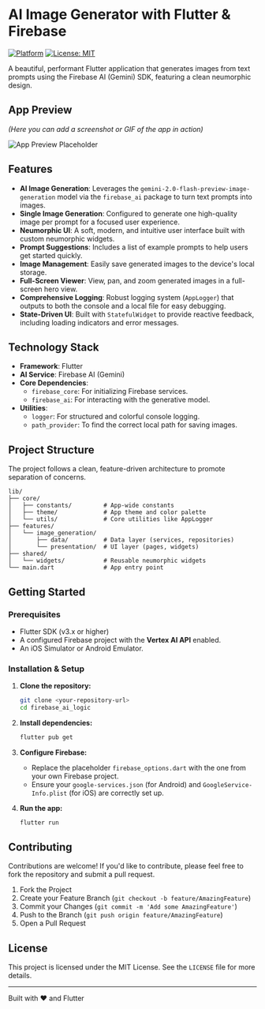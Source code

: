 # AI Image Generator with Flutter & Firebase

[![Platform](https://img.shields.io/badge/platform-flutter-blue.svg)](https://flutter.dev)
[![License: MIT](https://img.shields.io/badge/License-MIT-yellow.svg)](https://opensource.org/licenses/MIT)

A beautiful, performant Flutter application that generates images from text prompts using the Firebase AI (Gemini) SDK, featuring a clean neumorphic design.

## App Preview

*(Here you can add a screenshot or GIF of the app in action)*

![App Preview Placeholder](https://user-images.githubusercontent.com/26283493/188342993-94438a9a-a239-42b2-a59a-8175a33a8e43.png)


## Features

- **AI Image Generation**: Leverages the `gemini-2.0-flash-preview-image-generation` model via the `firebase_ai` package to turn text prompts into images.
- **Single Image Generation**: Configured to generate one high-quality image per prompt for a focused user experience.
- **Neumorphic UI**: A soft, modern, and intuitive user interface built with custom neumorphic widgets.
- **Prompt Suggestions**: Includes a list of example prompts to help users get started quickly.
- **Image Management**: Easily save generated images to the device's local storage.
- **Full-Screen Viewer**: View, pan, and zoom generated images in a full-screen hero view.
- **Comprehensive Logging**: Robust logging system (`AppLogger`) that outputs to both the console and a local file for easy debugging.
- **State-Driven UI**: Built with `StatefulWidget` to provide reactive feedback, including loading indicators and error messages.

## Technology Stack

- **Framework**: Flutter
- **AI Service**: Firebase AI (Gemini)
- **Core Dependencies**:
  - `firebase_core`: For initializing Firebase services.
  - `firebase_ai`: For interacting with the generative model.
- **Utilities**:
  - `logger`: For structured and colorful console logging.
  - `path_provider`: To find the correct local path for saving images.

## Project Structure

The project follows a clean, feature-driven architecture to promote separation of concerns.

```
lib/
├── core/
│   ├── constants/         # App-wide constants
│   ├── theme/             # App theme and color palette
│   └── utils/             # Core utilities like AppLogger
├── features/
│   └── image_generation/
│       ├── data/          # Data layer (services, repositories)
│       └── presentation/  # UI layer (pages, widgets)
├── shared/
│   └── widgets/           # Reusable neumorphic widgets
└── main.dart              # App entry point
```

## Getting Started

### Prerequisites
- Flutter SDK (v3.x or higher)
- A configured Firebase project with the **Vertex AI API** enabled.
- An iOS Simulator or Android Emulator.

### Installation & Setup

1.  **Clone the repository:**
    ```bash
    git clone <your-repository-url>
    cd firebase_ai_logic
    ```

2.  **Install dependencies:**
    ```bash
    flutter pub get
    ```

3.  **Configure Firebase:**
    - Replace the placeholder `firebase_options.dart` with the one from your own Firebase project.
    - Ensure your `google-services.json` (for Android) and `GoogleService-Info.plist` (for iOS) are correctly set up.

4.  **Run the app:**
    ```bash
    flutter run
    ```

## Contributing

Contributions are welcome! If you'd like to contribute, please feel free to fork the repository and submit a pull request.

1.  Fork the Project
2.  Create your Feature Branch (`git checkout -b feature/AmazingFeature`)
3.  Commit your Changes (`git commit -m 'Add some AmazingFeature'`)
4.  Push to the Branch (`git push origin feature/AmazingFeature`)
5.  Open a Pull Request

## License

This project is licensed under the MIT License. See the `LICENSE` file for more details.

---

Built with ❤️ and Flutter
